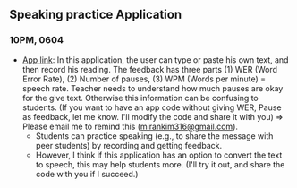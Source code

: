 ## Speaking practice Application

### 10PM, 0604
+ [App link](https://mk-316-speechfeedback.hf.space/): In this application, the user can type or paste his own text, and then record his reading. The feedback has three parts (1) WER (Word Error Rate), (2) Number of pauses, (3) WPM (Words per minute) = speech rate. Teacher needs to understand how much pauses are okay for the give text. Otherwise this information can be confusing to students. (If you want to have an app code without giving WER, Pause as feedback, let me know. I'll modify the code and share it with you) => Please email me to remind this (mirankim316@gmail.com).
  + Students can practice speaking (e.g., to share the message with peer students) by recording and getting feedback.  
  + However, I think if this application has an option to convert the text to speech, this may help students more. (I'll try it out, and share the code with you if I succeed.)
